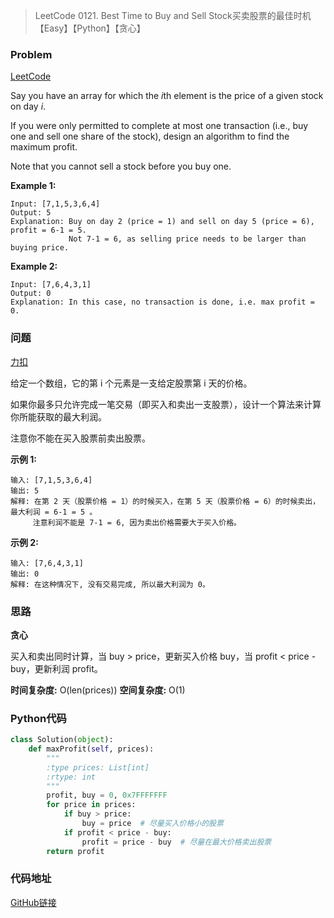 > LeetCode 0121. Best Time to Buy and Sell Stock买卖股票的最佳时机【Easy】【Python】【贪心】

### Problem

[LeetCode](https://leetcode.com/problems/best-time-to-buy-and-sell-stock/)

Say you have an array for which the *i*th element is the price of a given stock on day *i*.

If you were only permitted to complete at most one transaction (i.e., buy one and sell one share of the stock), design an algorithm to find the maximum profit.

Note that you cannot sell a stock before you buy one.

**Example 1:**

```
Input: [7,1,5,3,6,4]
Output: 5
Explanation: Buy on day 2 (price = 1) and sell on day 5 (price = 6), profit = 6-1 = 5.
             Not 7-1 = 6, as selling price needs to be larger than buying price.
```

**Example 2:**

```
Input: [7,6,4,3,1]
Output: 0
Explanation: In this case, no transaction is done, i.e. max profit = 0.
```

### 问题

[力扣](https://leetcode-cn.com/problems/best-time-to-buy-and-sell-stock/)

给定一个数组，它的第 i 个元素是一支给定股票第 i 天的价格。

如果你最多只允许完成一笔交易（即买入和卖出一支股票），设计一个算法来计算你所能获取的最大利润。

注意你不能在买入股票前卖出股票。

**示例 1:**

```
输入: [7,1,5,3,6,4]
输出: 5
解释: 在第 2 天（股票价格 = 1）的时候买入，在第 5 天（股票价格 = 6）的时候卖出，最大利润 = 6-1 = 5 。
     注意利润不能是 7-1 = 6, 因为卖出价格需要大于买入价格。
```

**示例 2:**

```
输入: [7,6,4,3,1]
输出: 0
解释: 在这种情况下, 没有交易完成, 所以最大利润为 0。
```

### 思路

**贪心**

买入和卖出同时计算，当 buy > price，更新买入价格 buy，当 profit < price - buy，更新利润 profit。

**时间复杂度:** O(len(prices))
**空间复杂度:** O(1)

### Python代码

```python
class Solution(object):
    def maxProfit(self, prices):
        """
        :type prices: List[int]
        :rtype: int
        """
        profit, buy = 0, 0x7FFFFFFF
        for price in prices:
            if buy > price:
                buy = price  # 尽量买入价格小的股票
            if profit < price - buy:
                profit = price - buy  # 尽量在最大价格卖出股票
        return profit
```

### 代码地址

[GitHub链接](https://github.com/Wonz5130/LeetCode-Solutions/blob/master/solutions/0121-Best-Time-to-Buy-and-Sell-Stock/0121.py)